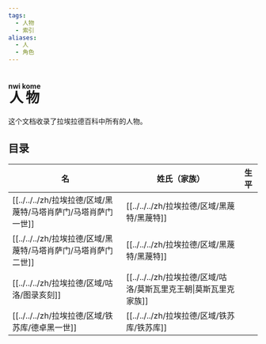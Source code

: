 ```yaml
---
tags:
  - 人物
  - 索引
aliases:
  - 人
  - 角色
---
```

# <ruby>人物<rt>nwi kome</rt></ruby>

这个文档收录了拉埃拉德百科中所有的人物。

## 目录

| 名           | 姓氏（家族）               | 生平  |
| ----------- | -------------------- | --- |
| [[../../../zh/拉埃拉德/区域/黑蔑特/马塔肖萨门/马塔肖萨门一世]] | [[../../../zh/拉埃拉德/区域/黑蔑特/黑蔑特]]            |     |
| [[../../../zh/拉埃拉德/区域/黑蔑特/马塔肖萨门/马塔肖萨门二世]] | [[../../../zh/拉埃拉德/区域/黑蔑特/黑蔑特]]            |     |
| [[../../../zh/拉埃拉德/区域/咕洛/图录亥刻]]    | [[../../../zh/拉埃拉德/区域/咕洛/莫斯瓦里克王朝\|莫斯瓦里克家族]] |     |
| [[../../../zh/拉埃拉德/区域/铁苏库/德卓黑一世]]   | [[../../../zh/拉埃拉德/区域/铁苏库/铁苏库]]            |     |
